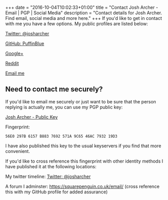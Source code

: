 +++
date = "2016-10-04T10:02:33+01:00"
title = "Contact Josh Archer - Email | PGP | Social Media"
description = "Contact details for Josh Archer. Find email, social media and more here."
+++
If you'd like to get in contact with me you have a few options. My public profiles are listed below:

<a href="https://twitter.com/josharcher">Twitter: @josharcher</a>

<a href="https://github.com/puffinblue">GitHub: PuffinBlue</a>

<a href="https://plus.google.com/+josharchers">Google+</a>

<a href="https://www.reddit.com/user/josharcher">Reddit</a>

<a href="mailto:josh@jamail.co.uk">Email me</a>
<h2>Need to contact me securely?</h2>
If you'd like to email me securely or just want to be sure that the person replying is actually me, you can use my PGP public key:

<a href="/files/2016/10/josh-archer-public-key.asc">Josh Archer - Public Key</a>

Fingerprint:

`56E0 297B 6157 B883 7692 571A 9C65 46AC 7932 19D3`

I have also published this key to the usual keyservers if you find that more convenient.

If you'd like to cross reference this fingerprint with other identity methods I have published it at the following locations:

My twitter timeline: <a href="https://twitter.com/josharcher">Twitter: @josharcher</a>

A forum I adminster: <a href="https://squarepenguin.co.uk/email/">https://squarepenguin.co.uk/email/</a> (cross reference this with my GitHub profile for added assurance)
